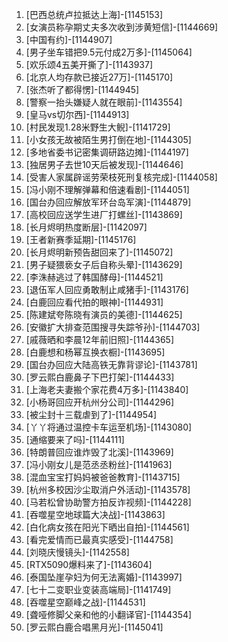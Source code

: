
1. [巴西总统卢拉抵达上海]-[1145153]
1. [女演员称孕期丈夫多次收到涉黄短信]-[1144669]
1. [中国有约]-[1144907]
1. [男子坐车错把9.5元付成2万多]-[1145064]
1. [欢乐颂4五美开撕了]-[1143937]
1. [北京人均存款已接近27万]-[1145170]
1. [张杰听了都得愣]-[1144945]
1. [警察一抬头嫌疑人就在眼前]-[1143554]
1. [皇马vs切尔西]-[1144913]
1. [村民发现1.28米野生大鲵]-[1141729]
1. [小女孩无故被陌生男打倒在地]-[1144305]
1. [多地省委书记密集调研路边摊]-[1144197]
1. [独居男子去世10天后被发现]-[1144646]
1. [受害人家属辟谣劳荣枝死刑复核完成]-[1144058]
1. [冯小刚不理解弹幕和倍速看剧]-[1144051]
1. [国台办回应解放军环台岛军演]-[1144879]
1. [高校回应送学生进厂打螺丝]-[1143869]
1. [长月烬明热度断层]-[1142097]
1. [王者新赛季延期]-[1145176]
1. [长月烬明新预告甜回来了]-[1145072]
1. [男子疑猥亵女子后自称头晕]-[1143629]
1. [李洙赫逃过了韩国酵母]-[1144521]
1. [退伍军人回应勇敢制止咸猪手]-[1143176]
1. [白鹿回应看代拍的眼神]-[1144931]
1. [陈建斌夸陈晓有演员的美德]-[1144625]
1. [安徽扩大排查范围搜寻失踪爷孙]-[1144703]
1. [戚薇晒和李晨12年前旧照]-[1144365]
1. [白鹿想和杨幂互换衣橱]-[1143695]
1. [国台办回应大陆高铁无靠背谬论]-[1143781]
1. [​​​罗云熙白鹿鼻子下巴打架]-[1144433]
1. [上海老夫妻搬个家花费4万多]-[1143840]
1. [小杨哥回应开杭州分公司]-[1144296]
1. [被尘封十三载虐到了]-[1144954]
1. [丫丫将通过温控卡车运至机场]-[1143080]
1. [通缩要来了吗]-[1144111]
1. [特朗普回应谁炸毁了北溪]-[1143969]
1. [冯小刚女儿是范丞丞粉丝]-[1141963]
1. [混血宝宝打妈妈被爸爸教育]-[1143715]
1. [杭州多校因沙尘取消户外活动]-[1143578]
1. [马若松曾协助警方拍反诈视频]-[1144228]
1. [吞噬星空地球篇大决战]-[1143863]
1. [白化病女孩在阳光下晒出自拍]-[1144561]
1. [看完爱情而已最真实感受]-[1144758]
1. [刘晓庆慢镜头]-[1142558]
1. [RTX5090爆料来了]-[1143604]
1. [泰国坠崖孕妇为何无法离婚]-[1143997]
1. [七十二变职业变装高端局]-[1141749]
1. [吞噬星空巅峰之战]-[1144531]
1. [聋哑修脚父亲和他的小翻译官]-[1144354]
1. [罗云熙白鹿合唱黑月光]-[1145041]